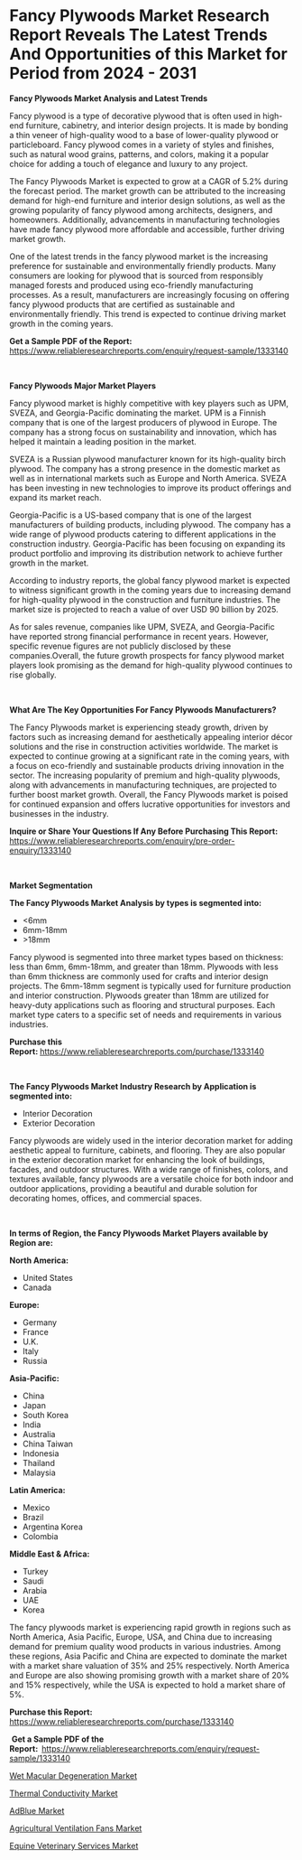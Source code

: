 <p><h1>Fancy Plywoods Market Research Report Reveals The Latest Trends And Opportunities of this Market for Period from 2024 - 2031</h1></p><p><strong>Fancy Plywoods Market Analysis and Latest Trends</strong></p>
<p><p>Fancy plywood is a type of decorative plywood that is often used in high-end furniture, cabinetry, and interior design projects. It is made by bonding a thin veneer of high-quality wood to a base of lower-quality plywood or particleboard. Fancy plywood comes in a variety of styles and finishes, such as natural wood grains, patterns, and colors, making it a popular choice for adding a touch of elegance and luxury to any project.</p><p>The Fancy Plywoods Market is expected to grow at a CAGR of 5.2% during the forecast period. The market growth can be attributed to the increasing demand for high-end furniture and interior design solutions, as well as the growing popularity of fancy plywood among architects, designers, and homeowners. Additionally, advancements in manufacturing technologies have made fancy plywood more affordable and accessible, further driving market growth.</p><p>One of the latest trends in the fancy plywood market is the increasing preference for sustainable and environmentally friendly products. Many consumers are looking for plywood that is sourced from responsibly managed forests and produced using eco-friendly manufacturing processes. As a result, manufacturers are increasingly focusing on offering fancy plywood products that are certified as sustainable and environmentally friendly. This trend is expected to continue driving market growth in the coming years.</p></p>
<p><strong>Get a Sample PDF of the Report:&nbsp;</strong> <a href="https://www.reliableresearchreports.com/enquiry/request-sample/1333140">https://www.reliableresearchreports.com/enquiry/request-sample/1333140</a></p>
<p>&nbsp;</p>
<p><strong>Fancy Plywoods Major Market Players</strong></p>
<p><p>Fancy plywood market is highly competitive with key players such as UPM, SVEZA, and Georgia-Pacific dominating the market. UPM is a Finnish company that is one of the largest producers of plywood in Europe. The company has a strong focus on sustainability and innovation, which has helped it maintain a leading position in the market.</p><p>SVEZA is a Russian plywood manufacturer known for its high-quality birch plywood. The company has a strong presence in the domestic market as well as in international markets such as Europe and North America. SVEZA has been investing in new technologies to improve its product offerings and expand its market reach.</p><p>Georgia-Pacific is a US-based company that is one of the largest manufacturers of building products, including plywood. The company has a wide range of plywood products catering to different applications in the construction industry. Georgia-Pacific has been focusing on expanding its product portfolio and improving its distribution network to achieve further growth in the market.</p><p>According to industry reports, the global fancy plywood market is expected to witness significant growth in the coming years due to increasing demand for high-quality plywood in the construction and furniture industries. The market size is projected to reach a value of over USD 90 billion by 2025.</p><p>As for sales revenue, companies like UPM, SVEZA, and Georgia-Pacific have reported strong financial performance in recent years. However, specific revenue figures are not publicly disclosed by these companies.Overall, the future growth prospects for fancy plywood market players look promising as the demand for high-quality plywood continues to rise globally.</p></p>
<p>&nbsp;</p>
<p><strong>What Are The Key Opportunities For Fancy Plywoods Manufacturers?</strong></p>
<p><p>The Fancy Plywoods market is experiencing steady growth, driven by factors such as increasing demand for aesthetically appealing interior décor solutions and the rise in construction activities worldwide. The market is expected to continue growing at a significant rate in the coming years, with a focus on eco-friendly and sustainable products driving innovation in the sector. The increasing popularity of premium and high-quality plywoods, along with advancements in manufacturing techniques, are projected to further boost market growth. Overall, the Fancy Plywoods market is poised for continued expansion and offers lucrative opportunities for investors and businesses in the industry.</p></p>
<p><strong>Inquire or Share Your Questions If Any Before Purchasing This Report:</strong> <a href="https://www.reliableresearchreports.com/enquiry/pre-order-enquiry/1333140">https://www.reliableresearchreports.com/enquiry/pre-order-enquiry/1333140</a></p>
<p>&nbsp;</p>
<p><strong>Market Segmentation</strong></p>
<p><strong>The Fancy Plywoods Market Analysis by types is segmented into:</strong></p>
<p><ul><li><6mm</li><li>6mm-18mm</li><li>>18mm</li></ul></p>
<p><p>Fancy plywood is segmented into three market types based on thickness: less than 6mm, 6mm-18mm, and greater than 18mm. Plywoods with less than 6mm thickness are commonly used for crafts and interior design projects. The 6mm-18mm segment is typically used for furniture production and interior construction. Plywoods greater than 18mm are utilized for heavy-duty applications such as flooring and structural purposes. Each market type caters to a specific set of needs and requirements in various industries.</p></p>
<p><strong>Purchase this Report:&nbsp;</strong><a href="https://www.reliableresearchreports.com/purchase/1333140">https://www.reliableresearchreports.com/purchase/1333140</a></p>
<p>&nbsp;</p>
<p><strong>The Fancy Plywoods Market Industry Research by Application is segmented into:</strong></p>
<p><ul><li>Interior Decoration</li><li>Exterior Decoration</li></ul></p>
<p><p>Fancy plywoods are widely used in the interior decoration market for adding aesthetic appeal to furniture, cabinets, and flooring. They are also popular in the exterior decoration market for enhancing the look of buildings, facades, and outdoor structures. With a wide range of finishes, colors, and textures available, fancy plywoods are a versatile choice for both indoor and outdoor applications, providing a beautiful and durable solution for decorating homes, offices, and commercial spaces.</p></p>
<p>&nbsp;</p>
<p><strong>In terms of Region, the Fancy Plywoods Market Players available by Region are:</strong></p>
<p>
    <p> <strong> North America: </strong>
        <ul>
            <li>United States</li>
            <li>Canada</li>
        </ul>
        </p> 
    <p> <strong> Europe: </strong>
        <ul>
            <li>Germany</li>
            <li>France</li>
            <li>U.K.</li>
            <li>Italy</li>
            <li>Russia</li>
        </ul>
        </p> 
    <p> <strong> Asia-Pacific: </strong>
        <ul>
            <li>China</li>
            <li>Japan</li>
            <li>South Korea</li>
            <li>India</li>
            <li>Australia</li>
            <li>China Taiwan</li>
            <li>Indonesia</li>
            <li>Thailand</li>
            <li>Malaysia</li>
        </ul>
        </p> 
    <p> <strong> Latin America: </strong>
        <ul>
            <li>Mexico</li>
            <li>Brazil</li>
            <li>Argentina Korea</li>
            <li>Colombia</li>
        </ul>
        </p> 
    <p> <strong> Middle East & Africa: </strong>
        <ul>
            <li>Turkey</li>
            <li>Saudi</li>
            <li>Arabia</li>
            <li>UAE</li>
            <li>Korea</li>
        </ul>
    </p>
    </p>
<p><p>The fancy plywoods market is experiencing rapid growth in regions such as North America, Asia Pacific, Europe, USA, and China due to increasing demand for premium quality wood products in various industries. Among these regions, Asia Pacific and China are expected to dominate the market with a market share valuation of 35% and 25% respectively. North America and Europe are also showing promising growth with a market share of 20% and 15% respectively, while the USA is expected to hold a market share of 5%.</p></p>
<p><strong>Purchase this Report: </strong><a href="https://www.reliableresearchreports.com/purchase/1333140">https://www.reliableresearchreports.com/purchase/1333140</a></p>
<p>&nbsp;<strong>Get a Sample PDF of the Report:&nbsp;&nbsp;</strong><a href="https://www.reliableresearchreports.com/enquiry/request-sample/1333140">https://www.reliableresearchreports.com/enquiry/request-sample/1333140</a></p>
<p><strong></strong></p>
<p><p><a href="https://medium.com/@emilyarnold76/wet-macular-degeneration-market-furnishes-information-on-market-share-market-trends-and-market-551c53aaade1">Wet Macular Degeneration Market</a></p><p><a href="https://medium.com/@dorisstephens14/thermal-conductivity-market-analysis-its-cagr-market-segmentation-and-global-industry-overview-9682239e50b3">Thermal Conductivity Market</a></p><p><a href="https://medium.com/@dorisstephens14/adblue-market-furnishes-information-on-market-share-market-trends-and-market-growth-08d103e4b915">AdBlue Market</a></p><p><a href="https://medium.com/@shirleygreene26/agricultural-ventilation-fans-market-trends-forecast-and-competitive-analysis-to-2031-8dc3d4bc77fe">Agricultural Ventilation Fans Market</a></p><p><a href="https://medium.com/@emilyarnold76/equine-veterinary-services-market-research-report-its-history-and-forecast-2024-to-2031-cb6f6291779c">Equine Veterinary Services Market</a></p></p>